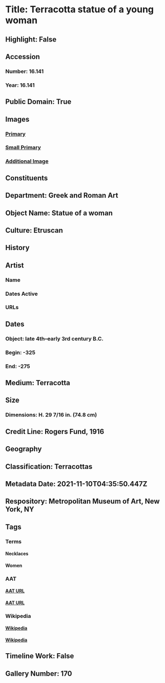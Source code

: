 # Title: Terracotta statue of a young woman
## Highlight: False
## Accession
### Number: 16.141
### Year: 16.141
## Public Domain: True
## Images
### [Primary](https://images.metmuseum.org/CRDImages/gr/original/DP119671.jpg)
### [Small Primary](https://images.metmuseum.org/CRDImages/gr/web-large/DP119671.jpg)
### [Additional Image](https://images.metmuseum.org/CRDImages/gr/original/DP123399.jpg)
## Constituents
## Department: Greek and Roman Art
## Object Name: Statue of a woman
## Culture: Etruscan
## History
## Artist
### Name
### Dates Active
### URLs
## Dates
### Object: late 4th–early 3rd century B.C.
### Begin: -325
### End: -275
## Medium: Terracotta
## Size
### Dimensions: H. 29 7/16 in. (74.8 cm)
## Credit Line: Rogers Fund, 1916
## Geography
## Classification: Terracottas
## Metadata Date: 2021-11-10T04:35:50.447Z
## Respository: Metropolitan Museum of Art, New York, NY
## Tags
### Terms
#### Necklaces
#### Women
### AAT
#### [AAT URL](http://vocab.getty.edu/page/aat/300046001)
#### [AAT URL](http://vocab.getty.edu/page/aat/300025943)
### Wikipedia
#### [Wikipedia]()
#### [Wikipedia]()
## Timeline Work: False
## Gallery Number: 170